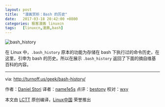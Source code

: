 ```yaml
---
layout: post
title:	"漫画赏析：Bash 的历史"
date:	2017-03-18 20:42:00 +0800 
categories:	极客漫画 linuxcn 
tags:	[linuxcn,漫画,bash]
---
```



![bash_history](/Asserts/Images//attachment/album/201703/18/204251cxl4t0z7o8o7pk4g.png)


在 Linux 中，`.bash_history` 原本的功能为存储在 bash 下执行过的命令历史，在这里，引申为 bash 的历史。所以在展示 `.bash_history` 返回了下面的摘自维基百科的内容。




---


via: <http://turnoff.us/geek/bash-history/>


作者：[Daniel Stori](http://turnoff.us/geek/bash-history/) 译者：[name1e5s](https://github.com/name1e5s) 点评：[bestony](https://github.com/bestony) 校对：[wxy](https://github.com/wxy)


本文由 [LCTT](https://github.com/LCTT/TranslateProject) 原创编译，[Linux中国](https://linux.cn/) 荣誉推出
